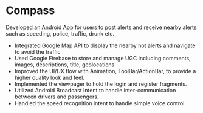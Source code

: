 # Compass
Developed an Android App for users to post alerts and receive nearby alerts such as speeding, police, traffic, drunk etc.

- Integrated Google Map API to display the nearby hot alerts and navigate to avoid the traffic
- Used Google Firebase to store and manage UGC including comments, images, descriptions, title, geolocations
- Improved the UI/UX flow with Animation, ToolBar/ActionBar, to provide a higher quality look and feel.
- Implemented the viewpager to hold the login and register fragments.
- Utilized Android Broadcast Intent to handle inter-communication between drivers and passengers.
- Handled the speed recognition intent to handle simple voice control.
